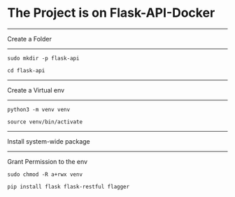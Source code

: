 # The Project is on Flask-API-Docker

****
Create a Folder

****

```sudo mkdir -p flask-api```

```cd flask-api```

***
Create a Virtual env

***

```python3 -m venv venv```

```source venv/bin/activate```

***

Install system-wide package

***
Grant Permission to the env

```sudo chmod -R a+rwx venv```

```pip install flask flask-restful flagger```

